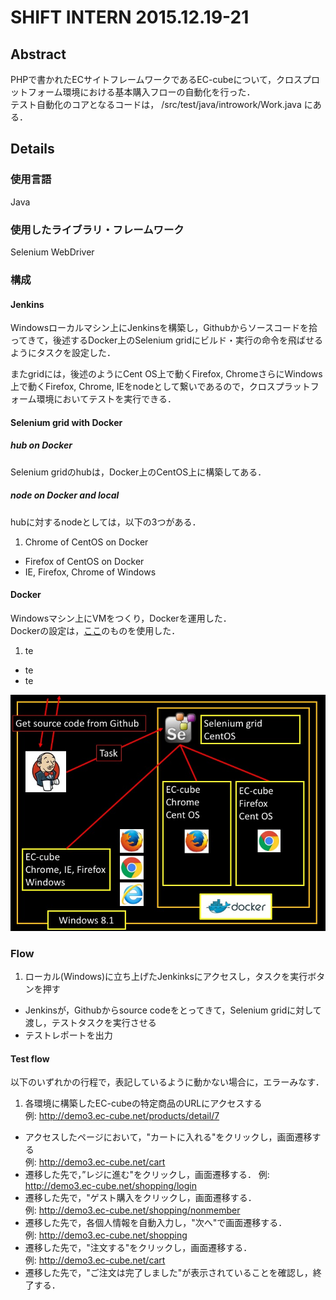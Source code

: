 # SHIFT INTERN 2015.12.19-21
## Abstract
PHPで書かれたECサイトフレームワークであるEC-cubeについて，クロスプロットフォーム環境における基本購入フローの自動化を行った．  
テスト自動化のコアとなるコードは，
/src/test/java/introwork/Work.java にある．
## Details
### 使用言語
Java
### 使用したライブラリ・フレームワーク
Selenium WebDriver
### 構成
#### Jenkins
Windowsローカルマシン上にJenkinsを構築し，Githubからソースコードを拾ってきて，後述するDocker上のSelenium gridにビルド・実行の命令を飛ばせるようにタスクを設定した．

またgridには，後述のようにCent OS上で動くFirefox, ChromeさらにWindows上で動くFirefox, Chrome, IEをnodeとして繋いであるので，クロスプラットフォーム環境においてテストを実行できる．
#### Selenium grid with Docker
##### hub on Docker
Selenium gridのhubは，Docker上のCentOS上に構築してある．
##### node on Docker and local
hubに対するnodeとしては，以下の3つがある．  

1. Chrome of CentOS on Docker  
* Firefox of CentOS on Docker  
* IE, Firefox, Chrome of Windows 

#### Docker
Windowsマシン上にVMをつくり，Dockerを運用した．  
Dockerの設定は，[ここ](https://github.com/ootaken/jenkins-and-selenium-and-ec-cube3-on-docker)のものを使用した．

1. te
* te
* te

![alt text](https://github.com/aion-sm7/shift-work/blob/master/image/slide.jpg?raw=true)
### Flow

1. ローカル(Windows)に立ち上げたJenkinksにアクセスし，タスクを実行ボタンを押す 
* Jenkinsが，Githubからsource codeをとってきて，Selenium gridに対して渡し，テストタスクを実行させる 
* テストレポートを出力

#### Test flow
以下のいずれかの行程で，表記しているように動かない場合に，エラーみなす．  

1. 各環境に構築したEC-cubeの特定商品のURLにアクセスする  
例: http://demo3.ec-cube.net/products/detail/7  
* アクセスしたページにおいて，"カートに入れる"をクリックし，画面遷移する  
例: http://demo3.ec-cube.net/cart
* 遷移した先で，”レジに進む"をクリックし，画面遷移する． 
例: http://demo3.ec-cube.net/shopping/login  
* 遷移した先で，"ゲスト購入をクリックし，画面遷移する．  
例: http://demo3.ec-cube.net/shopping/nonmember  
* 遷移した先で，各個人情報を自動入力し，"次へ"で画面遷移する．  
例: http://demo3.ec-cube.net/shopping  
* 遷移した先で，"注文する"をクリックし，画面遷移する．  
例: http://demo3.ec-cube.net/cart  
* 遷移した先で，"ご注文は完了しました"が表示されていることを確認し，終了する．  


